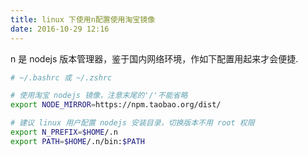 ```yaml
---
title: linux 下使用n配置使用淘宝镜像
date: 2016-10-29 12:16
---
```


n 是 nodejs 版本管理器，鉴于国内网络环境，作如下配置用起来才会便捷.

``` bash
# ~/.bashrc 或 ~/.zshrc

# 使用淘宝 nodejs 镜像，注意末尾的'/'不能省略
export NODE_MIRROR=https://npm.taobao.org/dist/

# 建议 linux 用户配置 nodejs 安装目录，切换版本不用 root 权限
export N_PREFIX=$HOME/.n
export PATH=$HOME/.n/bin:$PATH
```
